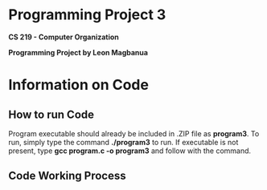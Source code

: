 # Programming Project 3
**CS 219 - Computer Organization**

**Programming Project by Leon Magbanua**

# Information on Code
## How to run Code
Program executable should already be included in .ZIP file as **program3**. To run, simply type the command **./program3** to run. If executable is not present, type **gcc program.c -o program3** and follow with the command.

## Code Working Process
